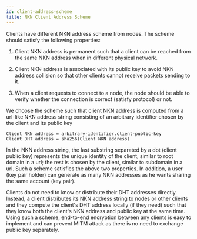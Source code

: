 ```yaml
---
id: client-address-scheme
title: NKN Client Address Scheme
---
```


Clients have different NKN address scheme from nodes. The scheme should satisfy
the following properties:

1. Client NKN address is permanent such that a client can be reached from the
same NKN address when in different physical network.

2. Client NKN address is associated with its public key to avoid NKN address
collision so that other clients cannot receive packets sending to it.

3. When a client requests to connect to a node, the node should be able to
verify whether the connection is correct (satisfy protocol) or not.

We choose the scheme such that client NKN address is computed from a url-like
NKN address string consisting of an arbitrary identifier chosen by the client
and its public key

```
Client NKN address = arbitrary-identifier.client-public-key
Client DHT address = sha256(Client NKN address)
```

In the NKN address string, the last substring separated by a dot (client public
key) represents the unique identity of the client, similar to root domain in a
url; the rest is chosen by the client, similar to subdomain in a url. Such a
scheme satisfies the above two properties. In addition, a user (key pair holder)
can generate as many NKN addresses as he wants sharing the same account (key
pair).

Clients do not need to know or distribute their DHT addresses directly. Instead,
a client distributes its NKN address string to nodes or other clients and they
compute the client's DHT address locally (if they need) such that they know both
the client's NKN address and public key at the same time. Using such a scheme,
end-to-end encryption between any clients is easy to implement and can prevent
MITM attack as there is no need to exchange public key separately.
